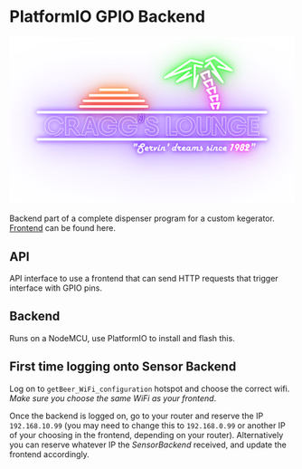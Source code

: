 # PlatformIO GPIO Backend
![Default neon sign logo](https://raw.githubusercontent.com/NeonSpork/ngGetBeer/main/src/assets/images/craggs_lounge.svg)

Backend part of a complete dispenser program for a custom kegerator.
[Frontend](https://github.com/NeonSpork/ngGetBeer) can be found here.
## API
API interface to use a frontend that can send HTTP requests that trigger interface with GPIO pins.

## Backend
Runs on a NodeMCU, use PlatformIO to install and flash this.

## First time logging onto Sensor Backend
Log on to `getBeer_WiFi_configuration` hotspot and choose the correct wifi. *Make sure you choose the same WiFi as your frontend*.  

Once the backend is logged on, go to your router and reserve the IP `192.168.10.99` (you may need to change this to `192.168.0.99` or another IP of your choosing in the frontend, depending on your router). Alternatively you can reserve whatever IP the _SensorBackend_ received, and update the frontend accordingly.
